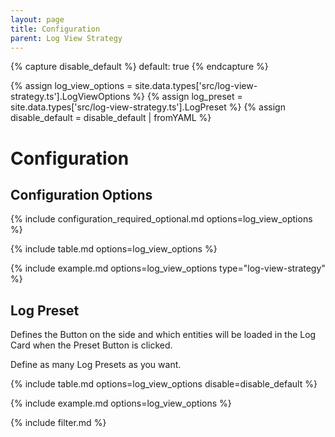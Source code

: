 ```yaml
---
layout: page
title: Configuration
parent: Log View Strategy
---
```


{% capture disable_default %}
default: true
{% endcapture %}

{% assign log_view_options = site.data.types['src/log-view-strategy.ts'].LogViewOptions %}
{% assign log_preset = site.data.types['src/log-view-strategy.ts'].LogPreset %}
{% assign disable_default = disable_default | fromYAML %}

# Configuration

## Configuration Options

{% include configuration_required_optional.md options=log_view_options %}

{% include table.md options=log_view_options %}

{% include example.md options=log_view_options type="log-view-strategy" %}

## Log Preset

Defines the Button on the side and which entities will be loaded in the Log Card when the Preset Button is clicked.

Define as many Log Presets as you want.

{% include table.md options=log_view_options disable=disable_default %}

{% include example.md options=log_view_options %}

{% include filter.md %}
